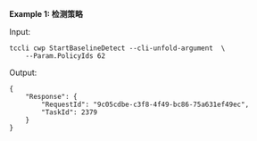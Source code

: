 **Example 1: 检测策略**



Input: 

```
tccli cwp StartBaselineDetect --cli-unfold-argument  \
    --Param.PolicyIds 62
```

Output: 
```
{
    "Response": {
        "RequestId": "9c05cdbe-c3f8-4f49-bc86-75a631ef49ec",
        "TaskId": 2379
    }
}
```

